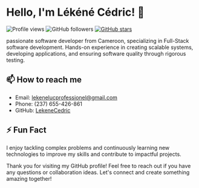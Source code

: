 # Hello, I'm Lékéné Cédric! 👋

![Profile views](https://komarev.com/ghpvc/?username=LekeneCedric&style=flat-square)
![GitHub followers](https://img.shields.io/github/followers/LekeneCedric?label=Follow&style=social)
[![GitHub stars](https://img.shields.io/github/stars/LekeneCedric?style=social)](https://github.com/LekeneCedric)

passionate software developer from Cameroon, specializing in Full-Stack software development. Hands-on experience in creating scalable systems, developing applications, and ensuring software quality through rigorous testing.

## 📫 How to reach me
- Email: [lekenelucprofessionel@gmail.com](mailto:lekenelucprofessionel@gmail.com)
- Phone: (237) 655-426-861
- GitHub: [LekeneCedric](https://github.com/LekeneCedric)

## ⚡ Fun Fact
I enjoy tackling complex problems and continuously learning new technologies to improve my skills and contribute to impactful projects.

Thank you for visiting my GitHub profile! Feel free to reach out if you have any questions or collaboration ideas. Let's connect and create something amazing together!
